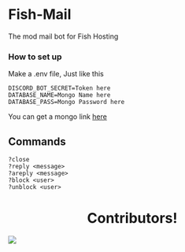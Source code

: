 # Fish-Mail
The mod mail bot for Fish Hosting

### How to set up
Make a .env file, Just like this

```
DISCORD_BOT_SECRET=Token here
DATABASE_NAME=Mongo Name here
DATABASE_PASS=Mongo Password here
```

You can get a mongo link [here](https://www.mongodb.com/)

## Commands
```
?close
?reply <message>
?areply <message>
?block <user>
?unblock <user>
```

<h1 align="center">Contributors!</h1>
<a href="https://github.com/Synterra-Technologies/SynTech/graphs/contributors">
  <img src="https://contrib.rocks/image?repo=DeveloperJosh/Fish-Mail" />
</a>
